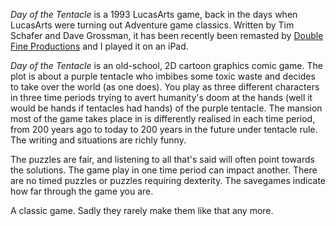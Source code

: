 *Day of the Tentacle* is a 1993 LucasArts game, back in the days when
LucasArts were turning out Adventure game classics. Written by Tim Schafer and
Dave Grossman, it has been recently been remasted by 
[Double Fine Productions](https://store.steampowered.com/developer/doublefine?snr=1_5_9__2000)
and I played it on an iPad.

*Day of the Tentacle*  is an old-school, 2D cartoon graphics comic game. 
The plot is about a purple tentacle who imbibes some toxic waste and decides
to take over the world (as one does). You play as three different characters in
three time periods trying to avert humanity's doom at the hands (well it would be
hands if tentacles had hands) of the purple tentacle. The mansion most of the
game takes place in is differently realised in each time period, from 200 years ago to 
today to 200 years in the future under tentacle rule. The writing and situations are
richly funny.

The puzzles are fair, and listening to all that's said will often point towards the solutions.
The game play in one time period can impact another. There are no timed puzzles
or puzzles requiring dexterity. The savegames indicate how far through
the game you are.

A classic game. Sadly they rarely make them like that any more.
